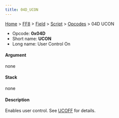 ```yaml
---
title: 04D_UCON
---
```


[Home](../../../../Main_Page.md) > [FF8](../../../../FF8.md) > [Field](../../../Field.md) > [Script](../../Script.md) > [Opcodes](../Opcodes.md) > 04D UCON

-   Opcode: **0x04D**
-   Short name: **UCON**
-   Long name: User Control On

#### Argument

none

#### Stack

none

#### Description

Enables user control. See [UCOFF](04E_UCOFF.md) for details.
